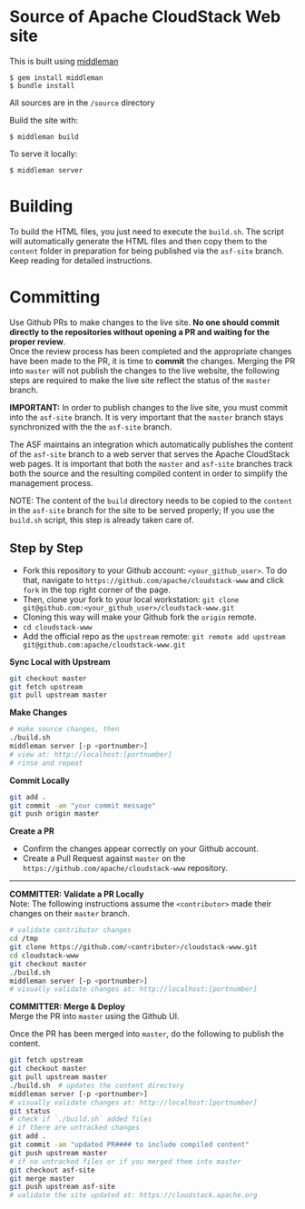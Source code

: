 Source of Apache CloudStack Web site
====================================

This is built using [middleman](https://middlemanapp.com)

    $ gem install middleman
    $ bundle install

All sources are in the `/source` directory

Build the site with:

    $ middleman build

To serve it locally:

    $ middleman server
	
# Building
To build the HTML files, you just need to execute the `build.sh`. The script will automatically generate the HTML files and then copy them to the `content` folder in preparation for being published via the `asf-site` branch.  Keep reading for detailed instructions.

# Committing
Use Github PRs to make changes to the live site. **No one should commit directly to the repositories without opening a PR and waiting for the proper review**.  
Once the review process has been completed and the appropriate changes have been made to the PR, it is time to **commit** the changes.  Merging the PR into `master` will not publish the changes to the live website, the following steps are required to make the live site reflect the status of the `master` branch.

**IMPORTANT:** In order to publish changes to the live site, you must commit into the `asf-site` branch.  It is very important that the `master` branch stays synchronized with the the `asf-site` branch.

The ASF maintains an integration which automatically publishes the content of the `asf-site` branch to a web server that serves the Apache CloudStack web pages.  It is important that both the `master` and `asf-site` branches track both the source and the resulting compiled content in order to simplify the management process.

NOTE: The content of the `build` directory needs to be copied to the `content` in the `asf-site` branch for the site to be served properly; If you use the `build.sh` script, this step is already taken care of.

## Step by Step
* Fork this repository to your Github account: `<your_github_user>`. To do that, navigate to `https://github.com/apache/cloudstack-www` and click `fork` in the top right corner of the page.
* Then, clone your fork to your local workstation: `git clone git@github.com:<your_github_user>/cloudstack-www.git`
* Cloning this way will make your Github fork the `origin` remote.
* `cd cloudstack-www`
* Add the official repo as the `upstream` remote: `git remote add upstream git@github.com:apache/cloudstack-www.git`


**Sync Local with Upstream**
```bash
git checkout master
git fetch upstream
git pull upstream master
```


**Make Changes**
```bash
# make source changes, then
./build.sh
middleman server [-p <portnumber>]
# view at: http://localhost:[portnumber]
# rinse and repeat
```


**Commit Locally**
```bash
git add .
git commit -am "your commit message"
git push origin master
```


**Create a PR**  
* Confirm the changes appear correctly on your Github account.
* Create a Pull Request against `master` on the `https://github.com/apache/cloudstack-www` repository.

---

**COMMITTER: Validate a PR Locally**  
Note: The following instructions assume the `<contributor>` made their changes on their `master` branch.

```bash
# validate contributor changes
cd /tmp
git clone https://github.com/<contributor>/cloudstack-www.git
cd cloudstack-www
git checkout master
./build.sh
middleman server [-p <portnumber>]
# visually validate changes at: http://localhost:[portnumber]
```


**COMMITTER: Merge & Deploy**  
Merge the PR into `master` using the Github UI.

Once the PR has been merged into `master`, do the following to publish the content.
```bash
git fetch upstream
git checkout master
git pull upstream master
./build.sh  # updates the content directory
middleman server [-p <portnumber>]
# visually validate changes at: http://localhost:[portnumber]
git status
# check if `./build.sh` added files
# if there are untracked changes
git add .
git commit -am "updated PR#### to include compiled content"
git push upstream master
# if no untracked files or if you merged them into master
git checkout asf-site
git merge master
git push upstream asf-site
# validate the site updated at: https://cloudstack.apache.org
```
